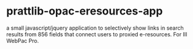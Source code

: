 # prattlib-opac-eresources-app
a small javascript/jquery application to selectively show links in search results from 856 fields that connect users to proxied e-resources. For III WebPac Pro.
